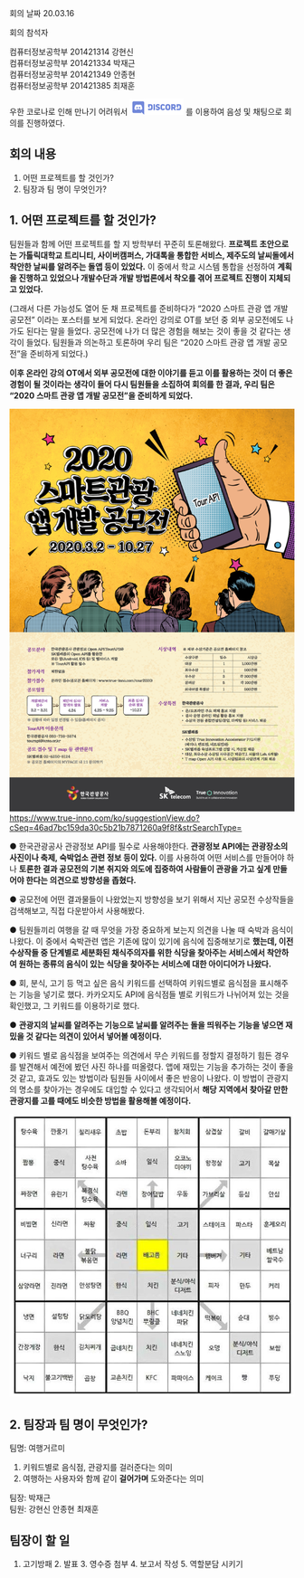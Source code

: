 회의 날짜 20.03.16 

회의 참석자

컴퓨터정보공학부 201421314 강현신   
컴퓨터정보공학부 201421334 박재근   
컴퓨터정보공학부 201421349 안종현   
컴퓨터정보공학부 201421385 최재훈   


우한 코로나로 인해 만나기 어려워서 ![Alt text](/res/discord_edit.png) 를 이용하여 음성 및 채팅으로 회의를 진행하였다.

## 회의 내용
1. 어떤 프로젝트를 할 것인가?
2. 팀장과 팀 명이 무엇인가?

## 1. 어떤 프로젝트를 할 것인가?
팀원들과 함께 어떤 프로젝트를 할 지 방학부터 꾸준히 토론해왔다. **프로젝트 초안으로는 가톨릭대학교 트리니티, 사이버캠퍼스, 가대톡을 통합한 서비스, 
제주도의 날씨돌에서 착안한 날씨를 알려주는 돌앱 등이 있었다.** 이 중에서 학교 시스템 통합을 선정하여 **계획을 진행하고 있었으나 개발수단과 
개발 방법론에서 착오를 겪어 프로젝트 진행이 지체되고 있었다.**

(그래서 다른 가능성도 열어 둔 채 프로젝트를 준비하다가 “2020 스마트 관광 앱 개발 공모전” 이라는 포스터를 보게 되었다. 온라인 강의로 OT를 보던 중 
외부 공모전에도 나가도 된다는 말을 들었다. 공모전에 나가 더 많은 경험을 해보는 것이 좋을 것 같다는 생각이 들었다. 팀원들과 의논하고 토론하며 
우리 팀은 “2020 스마트 관광 앱 개발 공모전”을 준비하게 되었다.)

**이후 온라인 강의 OT에서 외부 공모전에 대한 이야기를 듣고 이를 활용하는 것이 더 좋은 경험이 될 것이라는 생각이 들어 다시 팀원들을 소집하여 
회의를 한 결과, 우리 팀은 “2020 스마트 관광 앱 개발 공모전”을 준비하게 되었다.**

![Alt text](/res/app_poster.png)   
https://www.true-inno.com/ko/suggestionView.do?cSeq=46ad7bc159da30c5b21b7871260a9f8f&strSearchType=


●	한국관광공사 관광정보 API를 필수로 사용해야한다. **관광정보 API에는 관광장소의 사진이나 축제, 숙박업소 관련 정보 등이 있다.** 
이를 사용하여 어떤 서비스를 만들어야 하나 **토론한 결과 공모전의 기본 취지와 의도에 집중하여 사람들이 관광을 가고 싶게 만들어야 
한다는 의견으로 방향성을 좁혔다.**

●	공모전에 어떤 결과물들이 나왔었는지 방향성을 보기 위해서 지난 공모전 수상작들을 검색해보고, 직접 다운받아서 사용해봤다.

●	팀원들끼리 여행을 갈 때 무엇을 가장 중요하게 보는지 의견을 나눌 때 숙박과 음식이 나왔다. 이 중에서 숙박관련 앱은 기존에 많이 
있기에 음식에 집중해보기로 **했는데, 이전 수상작들 중 단계별로 세분화된 채식주의자를 위한 식당을 찾아주는 서비스에서 착안하여 원하는 
종류의 음식이 있는 식당을 찾아주는 서비스에 대한 아이디어가 나왔다.**

●	회, 분식, 고기 등 먹고 싶은 음식 키워드를 선택하여 키워드별로 음식점을 표시해주는 기능을 넣기로 했다. 카카오지도 API에 음식점들 
별로 키워드가 나뉘어져 있는 것을 확인했고, 그 키워드를 이용하기로 했다. 

●	**관광지의 날씨를 알려주는 기능으로 날씨를 알려주는 돌을 띄워주는 기능을 넣으면 재밌을 것 같다는 의견이 있어서 넣어볼 예정이다.**

●	키워드 별로 음식점을 보여주는 의견에서 무슨 키워드를 정할지 결정하기 힘든 경우를 발견해서 예전에 봤던 사진 하나를 떠올렸다. 앱에 
재밌는 기능을 추가하는 것이 좋을 것 같고, 효과도 있는 방법이라 팀원들 사이에서 좋은 반응이 나왔다. 이 방법이 관광지의 명소를 찾아가는
경우에도 대입할 수 있다고 생각되어서 **해당 지역에서 찾아갈 만한 관광지를 고를 때에도 비슷한 방법을 활용해볼 예정이다.**

![Alt text](/res/disable.jpg)

## 2. 팀장과 팀 명이 무엇인가?

팀명: 여행거르미
1. 키워드별로 음식점, 관광지를 걸러준다는 의미
2. 여행하는 사용자와 함께 같이 **걸어가며** 도와준다는 의미 

팀장: 박재근   
팀원: 강현신 안종현 최재훈

## 팀장이 할 일 
1. 고기방패 2. 발표 3. 영수증 첨부 4. 보고서 작성 5. 역할분담 시키기
